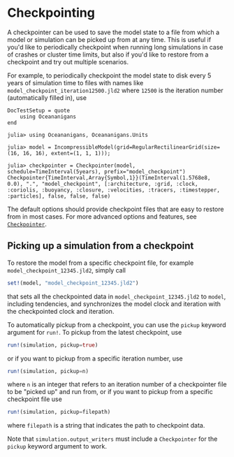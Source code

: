 # Checkpointing

A checkpointer can be used to save the model state to a file from which a model or simulation can be picked up from
at any time. This is useful if you'd like to periodically checkpoint when running long simulations in case of crashes or
cluster time limits, but also if you'd like to restore from a checkpoint and try out multiple scenarios.

For example, to periodically checkpoint the model state to disk every 5 years of simulation time to files with names
like `model_checkpoint_iteration12500.jld2` where `12500` is the iteration number (automatically filled in), use

```@meta
DocTestSetup = quote
    using Oceananigans
end
```

```jldoctest
julia> using Oceananigans, Oceananigans.Units

julia> model = IncompressibleModel(grid=RegularRectilinearGrid(size=(16, 16, 16), extent=(1, 1, 1)));

julia> checkpointer = Checkpointer(model, schedule=TimeInterval(5years), prefix="model_checkpoint")
Checkpointer{TimeInterval,Array{Symbol,1}}(TimeInterval(1.5768e8, 0.0), ".", "model_checkpoint", [:architecture, :grid, :clock, :coriolis, :buoyancy, :closure, :velocities, :tracers, :timestepper, :particles], false, false, false)
```

The default options should provide checkpoint files that are easy to restore from in most cases. For more advanced
options and features, see [`Checkpointer`](@ref).

## Picking up a simulation from a checkpoint

To restore the model from a specific checkpoint file, for example `model_checkpoint_12345.jld2`, simply call

```julia
set!(model, "model_checkpoint_12345.jld2")
```

that sets all the checkpointed data in `model_checkpoint_12345.jld2` to `model`, including tendencies, and synchronizes the
model clock and iteration with the checkpointed clock and iteration.

To automatically pickup from a checkpoint, you can use the `pickup` keyword argument for `run!`. To pickup from the latest
checkpoint, use

```julia
run!(simulation, pickup=true)
```

or if you want to pickup from a specific iteration number, use

```julia
run!(simulation, pickup=n)
```

where `n` is an integer that refers to an iteration number of a checkpointer file to be "picked up" and run from,
or if you want to pickup from a specific checkpoint file use

```julia
run!(simulation, pickup=filepath)
```

where `filepath` is a string that indicates the path to checkpoint data.

Note that `simulation.output_writers` must include a `Checkpointer` for the `pickup` keyword argument to work.
